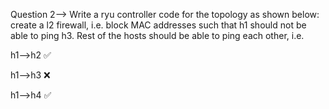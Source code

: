 Question 2--> Write a ryu controller code for the topology as shown below:
create a l2 firewall, i.e. block MAC addresses such that h1 should not be able to ping h3. Rest of the hosts should be able to ping each other, i.e.

h1-->h2 ✅

h1-->h3 ❌

h1-->h4 ✅
